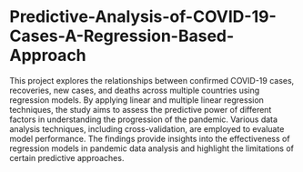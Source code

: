 # Predictive-Analysis-of-COVID-19-Cases-A-Regression-Based-Approach
This project explores the relationships between confirmed COVID-19 cases, recoveries, new cases, and deaths across multiple countries using regression models. By applying linear and multiple linear regression techniques, the study aims to assess the predictive power of different factors in understanding the progression of the pandemic. Various data analysis techniques, including cross-validation, are employed to evaluate model performance. The findings provide insights into the effectiveness of regression models in pandemic data analysis and highlight the limitations of certain predictive approaches.
